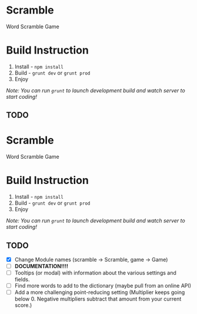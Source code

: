 # Scramble

Word Scramble Game

# Build Instruction

1. Install - `npm install`
2. Build - `grunt dev` or `grunt prod`
3. Enjoy

*Note: You can run `grunt` to launch development build and watch server to start coding!*

## TODO

# Scramble

Word Scramble Game

# Build Instruction

1. Install - `npm install`
2. Build - `grunt dev` or `grunt prod`
3. Enjoy

*Note: You can run `grunt` to launch development build and watch server to start coding!*

## TODO

- [x] Change Module names (scramble -> Scramble, game -> Game)
- [ ] **DOCUMENTATION!!!!**
- [ ] Tooltips (or modal) with information about the various settings and fields.
- [ ] Find more words to add to the dictionary (maybe pull from an online API)
- [ ] Add a more challenging point-reducing setting (Multiplier keeps going below 0. Negative multipliers subtract that amount from your current score.)
